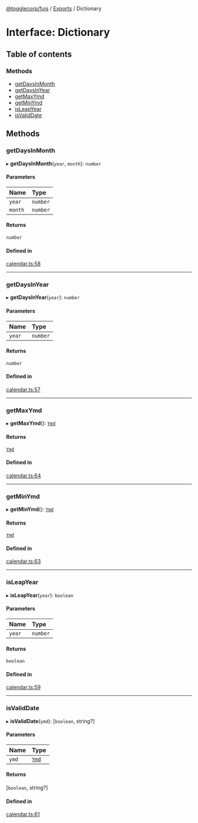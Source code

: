 [@togglecorp/fujs](../README.md) / [Exports](../modules.md) / Dictionary

# Interface: Dictionary

## Table of contents

### Methods

- [getDaysInMonth](Dictionary.md#getdaysinmonth)
- [getDaysInYear](Dictionary.md#getdaysinyear)
- [getMaxYmd](Dictionary.md#getmaxymd)
- [getMinYmd](Dictionary.md#getminymd)
- [isLeapYear](Dictionary.md#isleapyear)
- [isValidDate](Dictionary.md#isvaliddate)

## Methods

### getDaysInMonth

▸ **getDaysInMonth**(`year`, `month`): `number`

#### Parameters

| Name | Type |
| :------ | :------ |
| `year` | `number` |
| `month` | `number` |

#### Returns

`number`

#### Defined in

[calendar.ts:58](https://github.com/toggle-corp/fujs/blob/397d852/src/calendar.ts#L58)

___

### getDaysInYear

▸ **getDaysInYear**(`year`): `number`

#### Parameters

| Name | Type |
| :------ | :------ |
| `year` | `number` |

#### Returns

`number`

#### Defined in

[calendar.ts:57](https://github.com/toggle-corp/fujs/blob/397d852/src/calendar.ts#L57)

___

### getMaxYmd

▸ **getMaxYmd**(): [`Ymd`](../classes/Ymd.md)

#### Returns

[`Ymd`](../classes/Ymd.md)

#### Defined in

[calendar.ts:64](https://github.com/toggle-corp/fujs/blob/397d852/src/calendar.ts#L64)

___

### getMinYmd

▸ **getMinYmd**(): [`Ymd`](../classes/Ymd.md)

#### Returns

[`Ymd`](../classes/Ymd.md)

#### Defined in

[calendar.ts:63](https://github.com/toggle-corp/fujs/blob/397d852/src/calendar.ts#L63)

___

### isLeapYear

▸ **isLeapYear**(`year`): `boolean`

#### Parameters

| Name | Type |
| :------ | :------ |
| `year` | `number` |

#### Returns

`boolean`

#### Defined in

[calendar.ts:59](https://github.com/toggle-corp/fujs/blob/397d852/src/calendar.ts#L59)

___

### isValidDate

▸ **isValidDate**(`ymd`): [`boolean`, string?]

#### Parameters

| Name | Type |
| :------ | :------ |
| `ymd` | [`Ymd`](../classes/Ymd.md) |

#### Returns

[`boolean`, string?]

#### Defined in

[calendar.ts:61](https://github.com/toggle-corp/fujs/blob/397d852/src/calendar.ts#L61)
